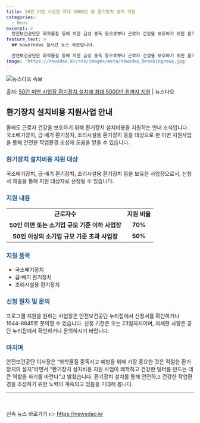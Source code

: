 ```yaml
---
title: 50인 미만 사업장 최대 5000만 원 환기장치 설치 지원
categories:
  - News
excerpt: >
  안전보건공단은 화학물질 등에 의한 급성 중독 등으로부터 근로자 건강을 보호하기 위한 환기장치 설치비용 지원사…
feature_text: >
  ## navernews 실시간 뉴스 속보입니다.

  안전보건공단은 화학물질 등에 의한 급성 중독 등으로부터 근로자 건강을 보호하기 위한 환기장치 설치비용 지원사…
image: 'https://newsdao.kr/res/images/meta/newsdao_breakingnews.jpg'
---
```


![뉴스다오 속보](https://newsdao.kr/res/images/meta/newsdao_breakingnews.jpg)

<p>출처: <a href="https://newsdao.kr/3144" rel="dofollow">50인 미만 사업장 환기장치 설치에 최대 5000만 원까지 지원</a> | 뉴스다오</p>

<h2 data-ke-size="size26">환기장치 설치비용 지원사업 안내</h2>
<p data-ke-size="size16">올해도 근로자 건강을 보호하기 위해 환기장치 설치비용을 지원하는 안내 소식입니다. 국소배기장치, 급·배기 환기장치, 조리시설용 환기장치 등을 대상으로 한 이번 지원사업을 통해 안전한 작업환경 조성에 도움을 받을 수 있습니다.</p>

<h3><b><span style="color: #1a5490;">환기장치 설치비용 지원 대상</span></b></h3>
<p data-ke-size="size16">국소배기장치, 급·배기 환기장치, 조리시설용 환기장치 등을 보유한 사업장으로서, 신청서 제출을 통해 지원 대상자로 선정될 수 있습니다.</p>

<h3><b><span style="color: #1a5490;">지원 내용</span></b></h3>
<table>
<tbody>
<tr>
<td style="text-align: center; height: 17px;"><b>근로자수</b></td>
<td style="text-align: center; height: 17px;"><b>지원 비율</b></td>
</tr>
<tr>
<td style="text-align: center; height: 17px;"><b>50인 미만 또는 소기업 규모 기준 이하 사업장</b></td>
<td style="text-align: center; height: 17px;"><b>70%</b></td>
</tr>
<tr>
<td style="text-align: center; height: 17px;"><b>50인 이상의 소기업 규모 기준 초과 사업장</b></td>
<td style="text-align: center; height: 17px;"><b>50%</b></td>
</tr>
</tbody>
</table>

<h3><b><span style="color: #1a5490;">지원 품목</span></b></h3>
<ul>
<li>국소배기장치</li>
<li>급·배기 환기장치</li>
<li>조리시설용 환기장치</li>
</ul>

<h3><b><span style="color: #1a5490;">신청 절차 및 문의</span></b></h3>
<p data-ke-size="size16">프로그램 지원을 원하는 사업장은 안전보건공단 누리집에서 신청서를 확인하거나 1644-8845로 문의할 수 있습니다. 신청 기한은 오는 23일까지이며, 자세한 사항은 공단 누리집에서 확인하거나 문의하시기 바랍니다.</p>

<h3><b><span style="color: #1a5490;">마치며</span></b></h3>
<p data-ke-size="size16">안전보건공단 이사장은 “화학물질 중독사고 예방을 위해 가장 중요한 것은 적절한 환기장치의 설치”라면서 “환기장치 설치비용 지원 사업이 쾌적하고 건강한 일터를 만드는 데 큰 역할을 하기를 바란다”고 밝혔습니다. 환기장치 설치를 통해 안전하고 건강한 작업환경을 조성하기 위한 노력이 계속되고 있음을 기대해 봅니다.</p>

<hr>
<p data-ke-size="size16">&nbsp;</p> 

신속 뉴스 바로가기 👉 <a href="https://newsdao.kr" rel="dofollow">https://newsdao.kr</a>


